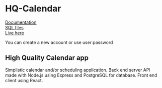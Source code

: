 # HQ-Calendar

[Documentation](https://github.com/jeto/hq-calendar/blob/master/docs/docs.pdf)  
[SQL files](https://github.com/jeto/hq-calendar/tree/master/server/sql)  
[Live here](https://cal.flamero.fi)

You can create a new account or use user:password


## High Quality Calendar app

Simplistic calendar and/or scheduling application.
Back end server API made with Node.js using Express and PostgreSQL for database. Front end client using React.